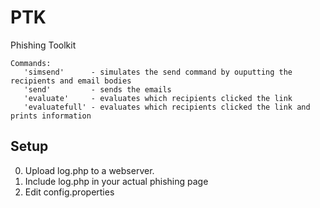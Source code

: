 # PTK
Phishing Toolkit

```USAGE: java -jar ptk.jar {command}
Commands:
   'simsend'      - simulates the send command by ouputting the recipients and email bodies
   'send'         - sends the emails
   'evaluate'     - evaluates which recipients clicked the link
   'evaluatefull' - evaluates which recipients clicked the link and prints information
```

## Setup
0. Upload log.php to a webserver.
1. Include log.php in your actual phishing page
2. Edit config.properties
